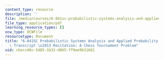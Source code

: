 ```yaml
---
content_type: resource
description: ''
file: /media/courses/6-041sc-probabilistic-systems-analysis-and-applied-probability-fall-2013/cbecc40c5d851b32d065ff9ae9b31681_MIT6_041SCF13_A_Chess_Tournament_Problem_300k.pdf
file_type: application/pdf
learning_resource_types: []
ocw_type: OCWFile
resourcetype: Document
title: "6.041SC Probabilistic Systems Analysis and Applied Probability, Fall 2013\
  \ Transcript \u2013 Recitation: A Chess Tournament Problem"
uid: cbecc40c-5d85-1b32-d065-ff9ae9b31681
---
```

